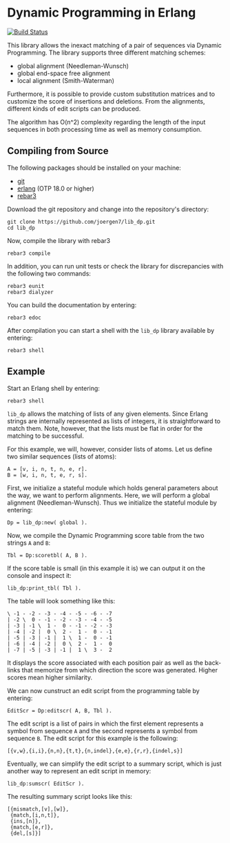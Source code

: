 # Dynamic Programming in Erlang

[![Build Status](https://travis-ci.org/joergen7/lib_dp.svg?branch=master)](https://travis-ci.org/joergen7/lib_dp)

This library allows the inexact matching of a pair of sequences via Dynamic
Programming. The library supports three different matching schemes:

- global alignment (Needleman-Wunsch)
- global end-space free alignment
- local alignment (Smith-Waterman)

Furthermore, it is possible to provide custom substitution matrices and to
customize the score of insertions and deletions. From the alignments, different
kinds of edit scripts can be produced.

The algorithm has O(n^2) complexity regarding the length of the input sequences
in both processing time as well as memory consumption.

## Compiling from Source

The following packages should be installed on your machine:

- [git](https://git-scm.com)
- [erlang](http://www.erlang.org/) (OTP 18.0 or higher)
- [rebar3](https://github.com/erlang/rebar3)

Download the git repository and change into the repository's directory:

    git clone https://github.com/joergen7/lib_dp.git
    cd lib_dp

Now, compile the library with rebar3

    rebar3 compile

In addition, you can run unit tests or check the library for discrepancies with
the following two commands:

    rebar3 eunit
    rebar3 dialyzer

You can build the documentation by entering:

    rebar3 edoc

After compilation you can start a shell with the `lib_dp` library available by
entering:

    rebar3 shell

## Example

Start an Erlang shell by entering:

    rebar3 shell

`lib_dp` allows the matching of lists of any given elements. Since Erlang
strings are internally represented as lists of integers, it is straightforward
to match them. Note, however, that the lists must be flat in order for the
matching to be successful.

For this example, we will, however, consider lists of atoms. Let us define two
similar sequences (lists of atoms):

    A = [v, i, n, t, n, e, r].
    B = [w, i, n, t, e, r, s].

First, we initialize a stateful module which holds general parameters about the
way, we want to perform alignments. Here, we will perform a global alignment
(Needleman-Wunsch). Thus we initialize the stateful module by entering:

    Dp = lib_dp:new( global ).

Now, we compile the Dynamic Programming score table from the two strings `A`
and `B`:

    Tbl = Dp:scoretbl( A, B ).

If the score table is small (in this example it is) we can output it on the
console and inspect it:

    lib_dp:print_tbl( Tbl ).

The table will look something like this:

    \ -1 - -2 - -3 - -4 - -5 - -6 - -7 
    | -2 \  0 - -1 - -2 - -3 - -4 - -5 
    | -3 | -1 \  1 -  0 - -1 - -2 - -3 
    | -4 | -2 |  0 \  2 -  1 -  0 - -1 
    | -5 | -3 | -1 |  1 \  1 -  0 - -1 
    | -6 | -4 | -2 |  0 \  2 -  1 -  0 
    | -7 | -5 | -3 | -1 |  1 \  3 -  2 

It displays the score associated with each position pair as well as the
back-links that memorize from which direction the score was generated. Higher
scores mean higher similarity.

We can now cunstruct an edit script from the programming table by entering:

    EditScr = Dp:editscr( A, B, Tbl ).

The edit script is a list of pairs in which the first element represents a
symbol from sequence `A` and the second represents a symbol from sequence `B`.
The edit script for this example is the following:

    [{v,w},{i,i},{n,n},{t,t},{n,indel},{e,e},{r,r},{indel,s}]

Eventually, we can simplify the edit script to a summary script, which is just
another way to represent an edit script in memory:

    lib_dp:sumscr( EditScr ).

The resulting summary script looks like this:

    [{mismatch,[v],[w]},
     {match,[i,n,t]},
     {ins,[n]},
     {match,[e,r]},
     {del,[s]}]
